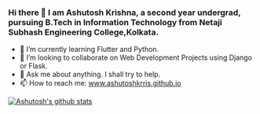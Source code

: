 ### Hi there 👋 I am Ashutosh Krishna, a second year undergrad, pursuing B.Tech in Information Technology from Netaji Subhash Engineering College,Kolkata.

<!--
**ashutoshkrris/ashutoshkrris** is a ✨ _special_ ✨ repository because its `README.md` (this file) appears on your GitHub profile. -->

- 🌱 I’m currently learning Flutter and Python.
- 👯 I’m looking to collaborate on Web Development Projects using Django or Flask.
- 💬 Ask me about anything. I shall try to help.
- 📫 How to reach me: www.ashutoshkrris.github.io

[![Ashutosh's github stats](https://github-readme-stats.vercel.app/api?username=ashutoshkrris)](https://github.com/anuraghazra/github-readme-stats)
